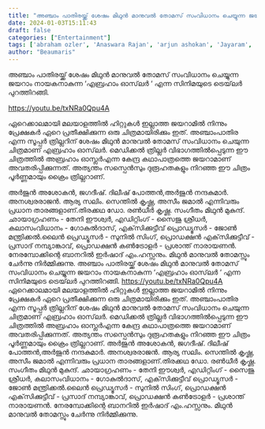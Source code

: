 ```yaml
---
title: "അഞ്ചാം പാതിരയ്ക്ക് ശേഷം മിഥുൻ മാനുവൽ തോമസ് സംവിധാനം ചെയ്യുന്ന ജയറാം നായകനാകുന്ന ‘എബ്രഹാം ഓസ്‌ലർ ‘ന്റെ ട്രെയ്‌ലർ പുറത്തിറങ്ങി"
date: 2024-01-03T15:11:43
draft: false
categories: ["Entertainment"]
tags: ['abraham ozler', 'Anaswara Rajan', 'arjun ashokan', 'Jayaram', 'midhun manuel thomas', 'Official Trailer']
author: "Beaumaris"
---
```


അഞ്ചാം പാതിരയ്ക്ക് ശേഷം മിഥുൻ മാനുവൽ തോമസ് സംവിധാനം ചെയ്യുന്ന ജയറാം നായകനാകുന്ന ‘എബ്രഹാം ഓസ്‌ലർ ‘ എന്ന സിനിമയുടെ ട്രെയ്‌ലർ പുറത്തിറങ്ങി.

https://youtu.be/txNRa0Qpu4A

ഏറെക്കാലമായി മലയാളത്തിൽ ഹിറ്റുകൾ ഇല്ലാത്ത ജയറാമിൽ നിന്നും പ്രേക്ഷകർ ഏറെ പ്രതീക്ഷിക്കുന്ന ഒരു ചിത്രമായിരിക്കും ഇത്. അഞ്ചാംപാതിര എന്ന സൂപ്പർ ത്രില്ലറിന് ശേഷം മിഥുൻ മാനുവൽ തോമസ് സംവിധാനം ചെയുന്ന ചിത്രമാണ് എബ്രഹാം ഓസ്‌ലർ. മെഡിക്കല്‍ ത്രില്ലര്‍ വിഭാഗത്തില്‍പ്പെടുന്ന ഈ ചിത്രത്തില്‍ അബ്രഹാം ഓസ്ലര്‍എന്ന കേന്ദ്ര കഥാപാത്രത്തെ ജയറാമാണ് അവതരിപ്പിക്കുന്നത്. അത്യന്തം സസ്പെന്‍സും ദുരൂഹതകളും നിറഞ്ഞ ഈ ചിത്രം പൂര്‍ണ്ണമായും ക്രൈം ത്രില്ലറാണ്.

അര്‍ജുന്‍ അശോകന്‍, ജഗദീഷ്. ദിലീഷ് പോത്തന്‍,അര്‍ജുന്‍ നന്ദകുമാര്‍. അനശ്വരരാജന്‍. ആര്യ സലിം. സെന്തില്‍ കൃഷ്ണ, അസീം ജമാല്‍ എന്നിവരും പ്രധാന താരങ്ങളാണ്.തിരക്കഥ ഡോ. രണ്‍ധീര്‍ കൃഷ്ണ. സംഗീതം മിഥുന്‍ മുകുന്ദ്. ഛായാഗ്രഹണം - തേനി ഈശ്വര്‍, എഡിറ്റിംഗ് - സൈജു ശ്രീധര്‍, കലാസംവിധാനം - ഗോകുല്‍ദാസ്, എക്‌സിക്കുട്ടീവ് പ്രൊഡ്യൂസര്‍ - ജോണ്‍ മന്ത്രിക്കല്‍.ലൈന്‍ പ്രെഡ്യൂസര്‍ - സുനില്‍ സിംഗ്, പ്രൊഡക്ഷന്‍ എക്‌സിക്കുട്ടീവ് - പ്രസാദ് നമ്പ്യാങ്കാവ്, പ്രൊഡക്ഷന്‍ കണ്‍ട്രോളര്‍ - പ്രശാന്ത് നാരായണന്‍. നേരമ്പോക്കിന്റെ ബാനറില്‍ ഇര്‍ഷാദ് എം.ഹസ്സനും. മിഥുന്‍ മാനുവല്‍ തോമസ്സും ചേര്‍ന്നു നിര്‍മ്മിക്കുന്നു.
അഞ്ചാം പാതിരയ്ക്ക് ശേഷം മിഥുൻ മാനുവൽ തോമസ് സംവിധാനം ചെയ്യുന്ന ജയറാം നായകനാകുന്ന ‘എബ്രഹാം ഓസ്‌ലർ ‘ എന്ന സിനിമയുടെ ട്രെയ്‌ലർ പുറത്തിറങ്ങി. https://youtu.be/txNRa0Qpu4A ഏറെക്കാലമായി മലയാളത്തിൽ ഹിറ്റുകൾ ഇല്ലാത്ത ജയറാമിൽ നിന്നും പ്രേക്ഷകർ ഏറെ പ്രതീക്ഷിക്കുന്ന ഒരു ചിത്രമായിരിക്കും ഇത്. അഞ്ചാംപാതിര എന്ന സൂപ്പർ ത്രില്ലറിന് ശേഷം മിഥുൻ മാനുവൽ തോമസ് സംവിധാനം ചെയുന്ന ചിത്രമാണ് എബ്രഹാം ഓസ്‌ലർ. മെഡിക്കല്‍ ത്രില്ലര്‍ വിഭാഗത്തില്‍പ്പെടുന്ന ഈ ചിത്രത്തില്‍ അബ്രഹാം ഓസ്ലര്‍എന്ന കേന്ദ്ര കഥാപാത്രത്തെ ജയറാമാണ് അവതരിപ്പിക്കുന്നത്. അത്യന്തം സസ്പെന്‍സും ദുരൂഹതകളും നിറഞ്ഞ ഈ ചിത്രം പൂര്‍ണ്ണമായും ക്രൈം ത്രില്ലറാണ്. അര്‍ജുന്‍ അശോകന്‍, ജഗദീഷ്. ദിലീഷ് പോത്തന്‍,അര്‍ജുന്‍ നന്ദകുമാര്‍. അനശ്വരരാജന്‍. ആര്യ സലിം. സെന്തില്‍ കൃഷ്ണ, അസീം ജമാല്‍ എന്നിവരും പ്രധാന താരങ്ങളാണ്.തിരക്കഥ ഡോ. രണ്‍ധീര്‍ കൃഷ്ണ. സംഗീതം മിഥുന്‍ മുകുന്ദ്. ഛായാഗ്രഹണം - തേനി ഈശ്വര്‍, എഡിറ്റിംഗ് - സൈജു ശ്രീധര്‍, കലാസംവിധാനം - ഗോകുല്‍ദാസ്, എക്‌സിക്കുട്ടീവ് പ്രൊഡ്യൂസര്‍ - ജോണ്‍ മന്ത്രിക്കല്‍.ലൈന്‍ പ്രെഡ്യൂസര്‍ - സുനില്‍ സിംഗ്, പ്രൊഡക്ഷന്‍ എക്‌സിക്കുട്ടീവ് - പ്രസാദ് നമ്പ്യാങ്കാവ്, പ്രൊഡക്ഷന്‍ കണ്‍ട്രോളര്‍ - പ്രശാന്ത് നാരായണന്‍. നേരമ്പോക്കിന്റെ ബാനറില്‍ ഇര്‍ഷാദ് എം.ഹസ്സനും. മിഥുന്‍ മാനുവല്‍ തോമസ്സും ചേര്‍ന്നു നിര്‍മ്മിക്കുന്നു.
